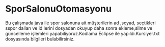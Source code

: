 # SporSalonuOtomasyonu
Bu çalışmada java ile spor salonuna ait müşterilerin ad ,soyad, seçtikleri sspor dalları ve id lerini dosyadan okuyup daha sonra ekleme,silme ve güncelleme işlemleri yapabiliyoruz.Kodlama Eclipse ile yapıldı.Kursiyer.txt dosyasında bilgileri bulabilirsiniz.
